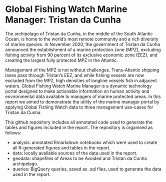 # Global Fishing Watch Marine Manager: Tristan da Cunha

 The archipelago of Tristan da Cunha, in the middle of the South Atlantic Ocean, is home to the world’s most remote community and a rich diversity of marine species. In November 2020, the government of Tristan da Cunha announced the establishment of a marine protection zone (MPZ), excluding fishing activity from 90 percent of its exclusive economic zone (EEZ), and creating the largest fully protected MPZ in the Atlantic.

Management of the MPZ is not without challenges. Trans-Atlantic shipping lanes pass through Tristan’s EEZ, and while fishing vessels are now excluded from the MPZ, high densities of longline vessels fish in adjacent waters. Global Fishing Watch Marine Manager is a dynamic technology portal designed to make actionable information on human activity and environmental data available to managers of marine protected areas. In this report we aimed to demonstrate the utility of the marine manager portal by applying Global Fishing Watch data to three management use-cases for Tristan da Cunha.

This github repository includes all annotated code used to generate the tables and figures included in the report. The repository is organised as follows:

* analysis: annotated Rmarkdown notebooks which were used to create all R-generated figures and tables in the report.
* data: locally available sources of the data used in the report.
* geodata: shapefiles of Areas to be Avoided and Tristan da Cunha archipelago.
* queries: BigQuery queries, saved as .sql files, used to generate the data used in the report. 
